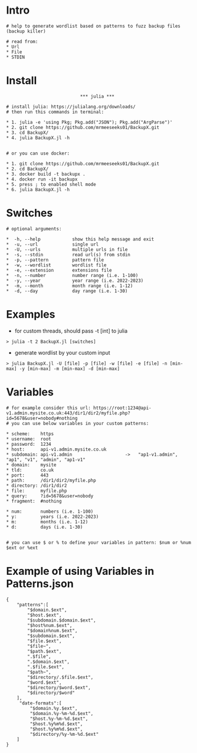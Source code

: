 
# Intro
~~~~~~~~~~~~~~~~~~~~~~~~~~~~~~~~~~~~~~~~~~~~~~~~~~~~~~~~~~~~~~~~~~~~~~~~~~
# help to generate wordlist based on patterns to fuzz backup files (backup killer)

# read from:
* Url
* File
* STDIN
~~~~~~~~~~~~~~~~~~~~~~~~~~~~~~~~~~~~~~~~~~~~~~~~~~~~~~~~~~~~~~~~~~~~~~~~~~

# Install
~~~~~~~~~~~~~~~~~~~~~~~~~~~~~~~~~~~~~~~~~~~~~~~~~~~~~~~~~~~~~~~~~~~~~~~~~
                            *** julia ***

# install julia: https://julialang.org/downloads/
# then run this commands in terminal:

* 1. julia -e 'using Pkg; Pkg.add("JSON"); Pkg.add("ArgParse")'
* 2. git clone https://github.com/mrmeeseeks01/BackupX.git
* 3. cd BackupX/
* 4. julia BackupX.jl -h


# or you can use docker:

* 1. git clone https://github.com/mrmeeseeks01/BackupX.git
* 2. cd BackupX/
* 3. docker build -t backupx .
* 4. docker run -it backupx
* 5. press ; to enabled shell mode
* 6. julia BackupX.jl -h
~~~~~~~~~~~~~~~~~~~~~~~~~~~~~~~~~~~~~~~~~~~~~~~~~~~~~~~~~~~~~~~~~~~~~~~~~~

# Switches
~~~~~~~~~~~~~~~~~~~~~~~~~~~~~~~~~~~~~~~~~~~~~~~~~~~~~~~~~~~~~~~~~~~~~~~~~~
# optional arguments:

*  -h, --help            show this help message and exit
*  -u, --url             single url
*  -U, --urls            multiple urls in file
*  -s, --stdin           read url(s) from stdin
*  -p, --pattern         pattern file
*  -w, --wordlist        wordlist file
*  -e, --extension       extensions file
*  -n, --number          number range (i.e. 1-100)
*  -y, --year            year range (i.e. 2022-2023)
*  -m, --month           month range (i.e. 1-12)
*  -d, --day             day range (i.e. 1-30)
~~~~~~~~~~~~~~~~~~~~~~~~~~~~~~~~~~~~~~~~~~~~~~~~~~~~~~~~~~~~~~~~~~~~~~~~~~

# Examples
* for custom threads, should pass -t [int] to julia
~~~
> julia -t 2 BackupX.jl [switches]
~~~
* generate wordlist by your custom input
~~~
> julia BackupX.jl -U [file] -p [file] -w [file] -e [file] -n [min-max] -y [min-max] -m [min-max] -d [min-max]
~~~

# Variables
~~~~~~~~~~~~~~~~~~~~~~~~~~~~~~~~~~~~~~~~~~~~~~~~~~~~~~~~~~~~~~~~~~~~~~~~~~
# for example consider this url: https://root:1234@api-v1.admin.mysite.co.uk:443/dir1/dir2/myfile.php?id=5678&user=nobody#nothing
# you can use below variables in your custom patterns:

* scheme:    https
* username:  root
* password:  1234
* host:      api-v1.admin.mysite.co.uk
* subdomain: api-v1.admin                    ->   "ap1-v1.admin", "ap1", "v1", "admin", "ap1-v1"
* domain:    mysite
* tld:       co.uk
* port:      443
* path:      /dir1/dir2/myfile.php
* directory: /dir1/dir2
* file:      myfile.php
* query:     ?id=5678&user=nobody
* fragment:  #nothing

* num:       numbers (i.e. 1-100)
* y:         years (i.e. 2022-2023)
* m:         months (i.e. 1-12)
* d:         days (i.e. 1-30)


# you can use $ or % to define your variables in pattern: $num or %num     $ext or %ext
~~~~~~~~~~~~~~~~~~~~~~~~~~~~~~~~~~~~~~~~~~~~~~~~~~~~~~~~~~~~~~~~~~~~~~~~~~

# Example of using Variables in Patterns.json
~~~
{
    "patterns":[
        "$domain.$ext",
        "$host.$ext",
        "$subdomain.$domain.$ext",
        "$host%num.$ext",
        "$domain%num.$ext",
        "$subdomain.$ext",
        "$file.$ext",
        "$file~",
        "$path.$ext",
        ".$file",
        ".$domain.$ext",
        ".$file.$ext",
        "$path~",
        "$directory/.$file.$ext",
        "$word.$ext",
        "$directory/$word.$ext",
        "$directory/$word"
    ],
     "date-formats":[
         "$domain.%y.$ext",
         "$domain.%y-%m-%d.$ext",
         "$host.%y-%m-%d.$ext",
         "$host.%y%m%d.$ext",
         "$host.%y%m%d.$ext",
         "$directory/%y-%m-%d.$ext"
    ]
}
~~~